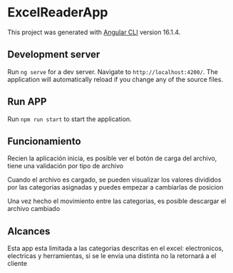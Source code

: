 # ExcelReaderApp

This project was generated with [Angular CLI](https://github.com/angular/angular-cli) version 16.1.4.

## Development server

Run `ng serve` for a dev server. Navigate to `http://localhost:4200/`. The application will automatically reload if you change any of the source files.


## Run APP

Run `npm run start` to start the application.

## Funcionamiento

Recien la aplicación inicia, es posible ver el botón de carga del archivo, tiene una validación por tipo de archivo

Cuando el archivo es cargado, se pueden visualizar los valores divididos por las categorias asignadas y puedes empezar a cambiarlas de posicion

Una vez hecho el movimiento entre las categorias, es posible descargar el archivo cambiado

## Alcances

Esta app esta limitada a las categorias descritas en el excel: electronicos, electricas y herramientas, si se le envía una distinta no la retornará a el cliente

